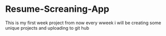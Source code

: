 # Resume-Screaning-App
This is my first week project 
from now every wweek i will be creating some unique projects and uploading to git hub
